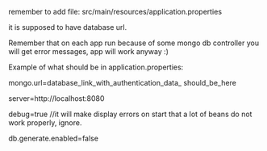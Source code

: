 remember to add file: src/main/resources/application.properties

it is supposed to have database url.

Remember that on each app run because of some mongo db controller you will get error messages, app will work anyway :)

Example of what should be in application.properties:

mongo.url=database_link_with_authentication_data_ should_be_here

server=http://localhost:8080

debug=true //it will make display errors on start that a lot of beans do not work properly, ignore.

db.generate.enabled=false
